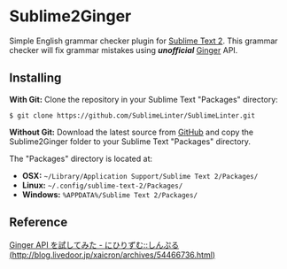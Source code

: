 Sublime2Ginger
==========
Simple English grammar checker plugin for [Sublime Text 2](http://www.sublimetext.com/2).
This grammar checker will fix grammar mistakes using ***unofficial*** [Ginger](http://www.getginger.jp/) API.

Installing
----------
**With Git:** Clone the repository in your Sublime Text "Packages" directory:
```
$ git clone https://github.com/SublimeLinter/SublimeLinter.git
```
**Without Git:** Download the latest source from [GitHub](https://github.com/kentaTech/Sublime2Ginger) and copy the Sublime2Ginger folder to your Sublime Text "Packages" directory.

The "Packages" directory is located at:

- **OSX:** ```~/Library/Application Support/Sublime Text 2/Packages/```
- **Linux:** ```~/.config/sublime-text-2/Packages/```
- **Windows:** ```%APPDATA%/Sublime Text 2/Packages/```


Reference
----------
[Ginger API を試してみた - にひりずむ::しんぷる (http://blog.livedoor.jp/xaicron/archives/54466736.html)](http://blog.livedoor.jp/xaicron/archives/54466736.html)
